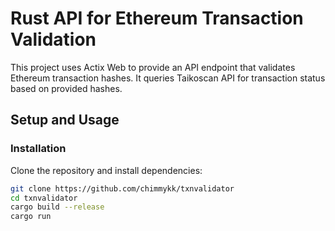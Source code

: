 # Rust API for Ethereum Transaction Validation

This project uses Actix Web to provide an API endpoint that validates Ethereum transaction hashes. It queries Taikoscan API for transaction status based on provided hashes. 

## Setup and Usage

### Installation

Clone the repository and install dependencies:

```bash
git clone https://github.com/chimmykk/txnvalidator
cd txnvalidator
cargo build --release
cargo run
